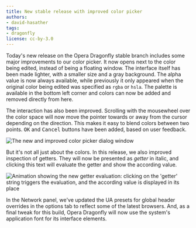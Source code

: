 ```yaml
---
title: New stable release with improved color picker
authors:
- david-hasather
tags:
- dragonfly
license: cc-by-3.0
---
```


<p>Today&#39;s new release on the Opera Dragonfly stable branch includes some major improvements to our color picker. It now opens next to the color being edited, instead of being a floating window. The interface itself has been made lighter, with a smaller size and a gray background. The alpha value is now always available, while previously it only appeared when the original color being edited was specified as <code>rgba</code> or <code>hsla</code>. The palette is available in the bottom left corner and colors can now be added and removed directly from here.</p>
<p>The interaction has also been improved. Scrolling with the mousewheel over the color space will now move the pointer towards or away from the cursor depending on the direction. This makes it easy to blend colors between two points. <kbd>OK</kbd> and <kbd>Cancel</kbd> buttons have been added, based on user feedback.</p>
<img src="{{ page.id }}/0new.png" alt="The new and improved color picker dialog window" />
<p>But it&#39;s not all just about the colors. In this release, we also improved inspection of getters. They will now be presented as <em>getter</em> in italic, and clicking this text will evaluate the getter and show the according value.</p>
<img src="{{ page.id }}/getter.gif" alt="Animation showing the new getter evaluation: clicking on the &#39;getter&#39; string triggers the evaluation, and the according value is displayed in its place" />
<p>In the Network panel, we&#39;ve updated the UA presets for global header overrides in the options tab to reflect some of the latest browsers. And, as a final tweak for this build, Opera Dragonfly will now use the system&#39;s application font for its interface elements.</p>

